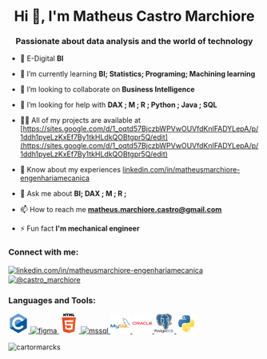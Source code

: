 <h1 align="center">Hi 👋, I'm Matheus Castro Marchiore</h1>
<h3 align="center">Passionate about data analysis and the world of technology</h3>

- 🔭 E-Digital **BI**

- 🌱 I’m currently learning **BI; Statistics; Programing; Machining learning**

- 👯 I’m looking to collaborate on **Business Intelligence**

- 🤝 I’m looking for help with **DAX ; M ; R ; Python ; Java ; SQL**

- 👨‍💻 All of my projects are available at [https://sites.google.com/d/1_oqtd57BjczbWPVwOUVfdKnIFADYLepA/p/1ddh1pyeLzKxEf7By1tkHLdkQOBtgpr5Q/edit](https://sites.google.com/d/1_oqtd57BjczbWPVwOUVfdKnIFADYLepA/p/1ddh1pyeLzKxEf7By1tkHLdkQOBtgpr5Q/edit)

- 📄 Know about my experiences [linkedin.com/in/matheusmarchiore-engenhariamecanica](linkedin.com/in/matheusmarchiore-engenhariamecanica)

- 💬 Ask me about **BI; DAX ; M ; R ;**

- 📫 How to reach me **matheus.marchiore.castro@gmail.com**

- ⚡ Fun fact **I'm mechanical engineer**

<h3 align="left">Connect with me:</h3>
<p align="left">
<a href="https://linkedin.com/in/linkedin.com/in/matheusmarchiore-engenhariamecanica" target="blank"><img align="center" src="https://raw.githubusercontent.com/rahuldkjain/github-profile-readme-generator/master/src/images/icons/Social/linked-in-alt.svg" alt="linkedin.com/in/matheusmarchiore-engenhariamecanica" height="30" width="40" /></a>
<a href="https://instagram.com/@castro_marchiore" target="blank"><img align="center" src="https://raw.githubusercontent.com/rahuldkjain/github-profile-readme-generator/master/src/images/icons/Social/instagram.svg" alt="@castro_marchiore" height="30" width="40" /></a>
</p>

<h3 align="left">Languages and Tools:</h3>
<p align="left"> <a href="https://www.cprogramming.com/" target="_blank" rel="noreferrer"> <img src="https://raw.githubusercontent.com/devicons/devicon/master/icons/c/c-original.svg" alt="c" width="40" height="40"/> </a> <a href="https://www.figma.com/" target="_blank" rel="noreferrer"> <img src="https://www.vectorlogo.zone/logos/figma/figma-icon.svg" alt="figma" width="40" height="40"/> </a> <a href="https://www.w3.org/html/" target="_blank" rel="noreferrer"> <img src="https://raw.githubusercontent.com/devicons/devicon/master/icons/html5/html5-original-wordmark.svg" alt="html5" width="40" height="40"/> </a> <a href="https://www.microsoft.com/en-us/sql-server" target="_blank" rel="noreferrer"> <img src="https://www.svgrepo.com/show/303229/microsoft-sql-server-logo.svg" alt="mssql" width="40" height="40"/> </a> <a href="https://www.mysql.com/" target="_blank" rel="noreferrer"> <img src="https://raw.githubusercontent.com/devicons/devicon/master/icons/mysql/mysql-original-wordmark.svg" alt="mysql" width="40" height="40"/> </a> <a href="https://www.oracle.com/" target="_blank" rel="noreferrer"> <img src="https://raw.githubusercontent.com/devicons/devicon/master/icons/oracle/oracle-original.svg" alt="oracle" width="40" height="40"/> </a> <a href="https://www.postgresql.org" target="_blank" rel="noreferrer"> <img src="https://raw.githubusercontent.com/devicons/devicon/master/icons/postgresql/postgresql-original-wordmark.svg" alt="postgresql" width="40" height="40"/> </a> <a href="https://www.python.org" target="_blank" rel="noreferrer"> <img src="https://raw.githubusercontent.com/devicons/devicon/master/icons/python/python-original.svg" alt="python" width="40" height="40"/> </a> </p>

<p><img align="center" src="https://github-readme-stats.vercel.app/api/top-langs?username=cartormarcks&show_icons=true&locale=en&layout=compact" alt="cartormarcks" /></p>

<!---
- 👋 Hi, I’m @CastroMarcks
- 👀 I’m interested in ...
- 🌱 I’m currently learning ...
- 💞️ I’m looking to collaborate on ...
- 📫 How to reach me ...


CastroMarcks/CastroMarcks is a ✨ special ✨ repository because its `README.md` (this file) appears on your GitHub profile.
You can click the Preview link to take a look at your changes.
--->
